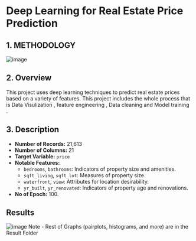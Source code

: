 # Deep Learning for Real Estate Price Prediction

## **1. METHODOLOGY**
![image](https://github.com/user-attachments/assets/89b982e2-0c1f-4843-862d-8ea186bc8bb8)

## **2. Overview**
This project uses deep learning techniques to predict real estate prices based on a variety of features. This project includes the whole process that is Data Visulization , feature engineering , Data cleaning and Model training .

## **3. Description**
- **Number of Records:** 21,613
- **Number of Columns:** 21
- **Target Variable:** `price`
- **Notable Features:**
  - `bedrooms`, `bathrooms`: Indicators of property size and amenities.
  - `sqft_living`, `sqft_lot`: Measures of property size.
  - `waterfront`, `view`: Attributes for location desirability.
  - `yr_built`, `yr_renovated`: Indicators of property age and renovations.
- **No of Epoch:** 100.

## **Results**
![image](https://github.com/user-attachments/assets/e392a570-a77d-4fbb-a458-d3d9e273c225)
Note - Rest of Graphs (pairplots, histograms, and more) are in the Result Folder
